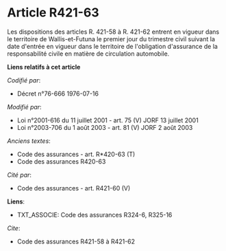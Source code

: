 # Article R421-63

Les dispositions des articles R. 421-58 à R. 421-62 entrent en vigueur dans le territoire de Wallis-et-Futuna le premier jour
du trimestre civil suivant la date d'entrée en vigueur dans le territoire de l'obligation d'assurance de la responsabilité
civile en matière de circulation automobile.

**Liens relatifs à cet article**

_Codifié par_:

  - Décret n°76-666 1976-07-16

_Modifié par_:

  - Loi n°2001-616 du 11 juillet 2001 - art. 75 (V) JORF 13 juillet 2001
  - Loi n°2003-706 du 1 août 2003 - art. 81 (V) JORF 2 août 2003

_Anciens textes_:

  - Code des assurances - art. R*420-63 (T)
  - Code des assurances R420-63

_Cité par_:

  - Code des assurances - art. R421-60 (V)

**Liens**:

  - TXT_ASSOCIE: Code des assurances R324-6, R325-16

_Cite_:

  - Code des assurances R421-58 à R421-62
